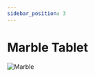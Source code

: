 ```yaml
---
sidebar_position: 3
---
```


# Marble Tablet

![Marble](https://vwiki.valorserver.com/api/item/picture/marble%20tablet)
